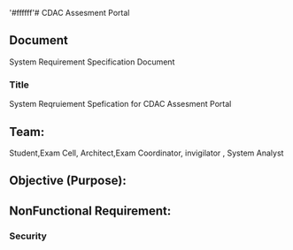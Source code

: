 '#ffffff'# CDAC Assesment Portal
## Document
System Requirement Specification Document
### Title
System Reqruiement Spefication for CDAC Assesment Portal
## Team:
Student,Exam Cell, Architect,Exam Coordinator, invigilator , System Analyst
## Objective (Purpose):


## NonFunctional Requirement:
### Security


